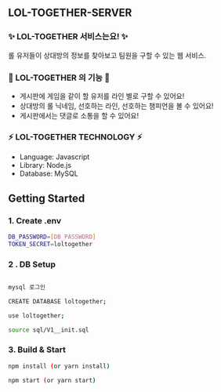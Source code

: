 ## LOL-TOGETHER-SERVER 

### ✨ LOL-TOGETHER 서비스는요! ✨

롤 유저들이 상대방의 정보를 찾아보고 팀원을 구할 수 있는 웹 서비스.

### 📌 LOL-TOGETHER 의 기능 📌

- 게시판에 게임을 같이 할 유저를 라인 별로 구할 수 있어요!
- 상대방의 롤 닉네임, 선호하는 라인, 선호하는 챔피언을 볼 수 있어요!
- 게시판에서는 댓글로 소통을 할 수 있어요!

### ⚡️ LOL-TOGETHER TECHNOLOGY ⚡️

- Language: Javascript
- Library: Node.js
- Database: MySQL

## Getting Started

### 1. Create .env

```bash
DB_PASSWORD=[DB_PASSWORD]
TOKEN_SECRET=loltogether
```

### 2 . DB Setup

```bash

mysql 로그인

CREATE DATABASE loltogether;

use loltogether;

source sql/V1__init.sql
```

### 3. Build & Start

```bash
npm install (or yarn install)

npm start (or yarn start)
```
